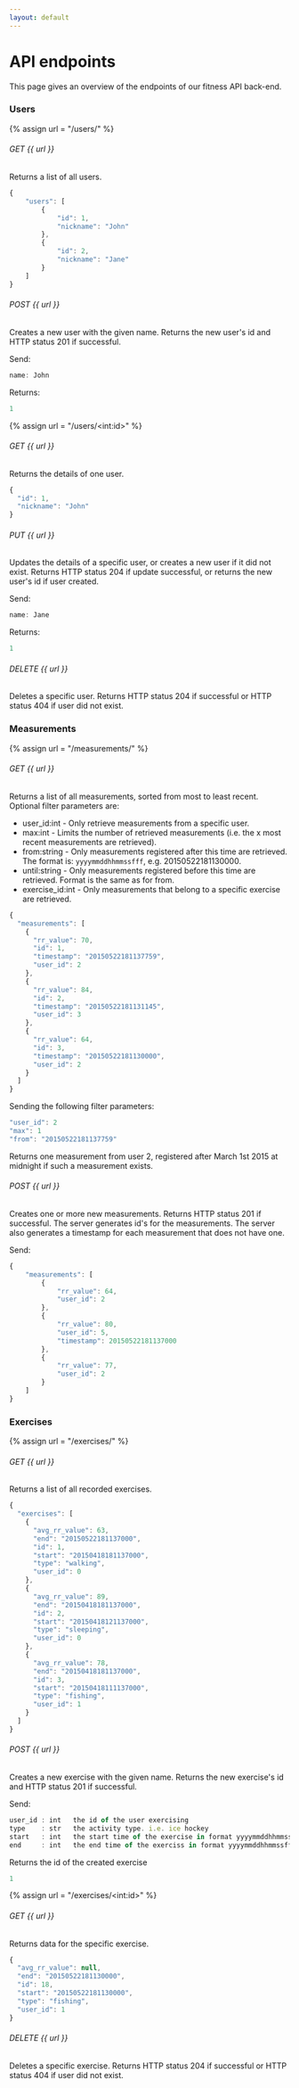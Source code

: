 ```yaml
---
layout: default
---
```


# API endpoints
This page gives an overview of the endpoints of our fitness API back-end.


### Users

{% assign url = "/users/" %}

###### GET {{ url }}

Returns a list of all users.

```javascript
{
    "users": [
        {
            "id": 1,
            "nickname": "John"
        },
        {
            "id": 2,
            "nickname": "Jane"
        }
    ]
}
```

###### POST {{ url }}

Creates a new user with the given name. Returns the new user's id and HTTP status 201 if successful.

Send:

```javascript
name: John
```

Returns:

```javascript
1
```

{% assign url = "/users/\<int:id\>" %}

###### GET {{ url }}

Returns the details of one user.

```javascript
{
  "id": 1,
  "nickname": "John"
}
```

###### PUT {{ url }}

Updates the details of a specific user, or creates a new user if it did not exist. Returns HTTP status 204 if update successful, or returns the new user's id if user created.

Send:

```javascript
name: Jane
```
Returns:

```javascript
1
```

###### DELETE {{ url }}

Deletes a specific user. Returns HTTP status 204 if successful or HTTP status 404 if user did not exist.


### Measurements

{% assign url = "/measurements/" %}


###### GET {{ url }}

Returns a list of all measurements, sorted from most to least recent. Optional filter parameters are:

- user_id:int - Only retrieve measurements from a specific user.
- max:int - Limits the number of retrieved measurements (i.e. the x most recent measurements are retrieved).
- from:string - Only measurements registered after this time are retrieved. The format is: `yyyymmddhhmmssfff`, e.g. 20150522181130000.
- until:string - Only measurements registered before this time are retrieved. Format is the same as for from.
- exercise_id:int - Only measurements that belong to a specific exercise are retrieved.

```javascript
{
  "measurements": [
    {
      "rr_value": 70,
      "id": 1,
      "timestamp": "20150522181137759",
      "user_id": 2
    },
    {
      "rr_value": 84,
      "id": 2,
      "timestamp": "20150522181131145",
      "user_id": 3
    },
    {
      "rr_value": 64,
      "id": 3,
      "timestamp": "20150522181130000",
      "user_id": 2
    }
  ]
}
```

Sending the following filter parameters:

```javascript
"user_id": 2
"max": 1
"from": "20150522181137759"
```

Returns one measurement from user 2, registered after March 1st 2015 at midnight if such a measurement exists.


###### POST {{ url }}

Creates one or more new measurements. Returns HTTP status 201 if successful. The server generates id's for the measurements. The server also generates a timestamp for each measurement that does not have one.

Send:

```javascript
{
    "measurements": [
        {
            "rr_value": 64,
            "user_id": 2
        },
        {
            "rr_value": 80,
            "user_id": 5,
            "timestamp": 20150522181137000
        },
        {
            "rr_value": 77,
            "user_id": 2
        }
    ]
}
```

### Exercises

{% assign url = "/exercises/" %}

###### GET {{ url }}

Returns a list of all recorded exercises.

```javascript
{
  "exercises": [
    {
      "avg_rr_value": 63,
      "end": "20150522181137000",
      "id": 1,
      "start": "20150418181137000",
      "type": "walking",
      "user_id": 0
    },
    {
      "avg_rr_value": 89,
      "end": "20150418181137000",
      "id": 2,
      "start": "20150418121137000",
      "type": "sleeping",
      "user_id": 0
    },  
    {
      "avg_rr_value": 78,
      "end": "20150418181137000",
      "id": 3,
      "start": "20150418111137000",
      "type": "fishing",
      "user_id": 1
    }
  ]
}
```

###### POST {{ url }}

Creates a new exercise with the given name. Returns the new exercise's id and HTTP status 201 if successful.

Send:

```javascript
user_id : int   the id of the user exercising
type    : str   the activity type. i.e. ice hockey
start   : int   the start time of the exercise in format yyyymmddhhmmssfff
end     : int   the end time of the exerciss in format yyyymmddhhmmssfff
```

Returns the id of the created exercise

```javascript
1
```

{% assign url = "/exercises/\<int:id\>" %}

###### GET {{ url }}

Returns data for the specific exercise.

```javascript
{
  "avg_rr_value": null,
  "end": "20150522181130000",
  "id": 18,
  "start": "20150522181130000",
  "type": "fishing",
  "user_id": 1
}
```


###### DELETE {{ url }}

Deletes a specific exercise. Returns HTTP status 204 if successful or HTTP status 404 if user did not exist.
